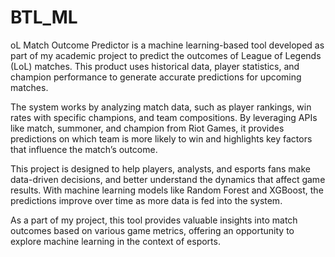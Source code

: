 # BTL_ML
oL Match Outcome Predictor is a machine learning-based tool developed as part of my academic project to predict the outcomes of League of Legends (LoL) matches. This product uses historical data, player statistics, and champion performance to generate accurate predictions for upcoming matches.

The system works by analyzing match data, such as player rankings, win rates with specific champions, and team compositions. By leveraging APIs like match, summoner, and champion from Riot Games, it provides predictions on which team is more likely to win and highlights key factors that influence the match’s outcome.

This project is designed to help players, analysts, and esports fans make data-driven decisions, and better understand the dynamics that affect game results. With machine learning models like Random Forest and XGBoost, the predictions improve over time as more data is fed into the system.

As a part of my project, this tool provides valuable insights into match outcomes based on various game metrics, offering an opportunity to explore machine learning in the context of esports.
